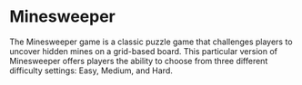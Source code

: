 # Minesweeper

The Minesweeper game is a classic puzzle game that challenges players to uncover hidden mines on a grid-based board. This particular version of Minesweeper offers players the ability to choose from three different difficulty settings: Easy, Medium, and Hard.

